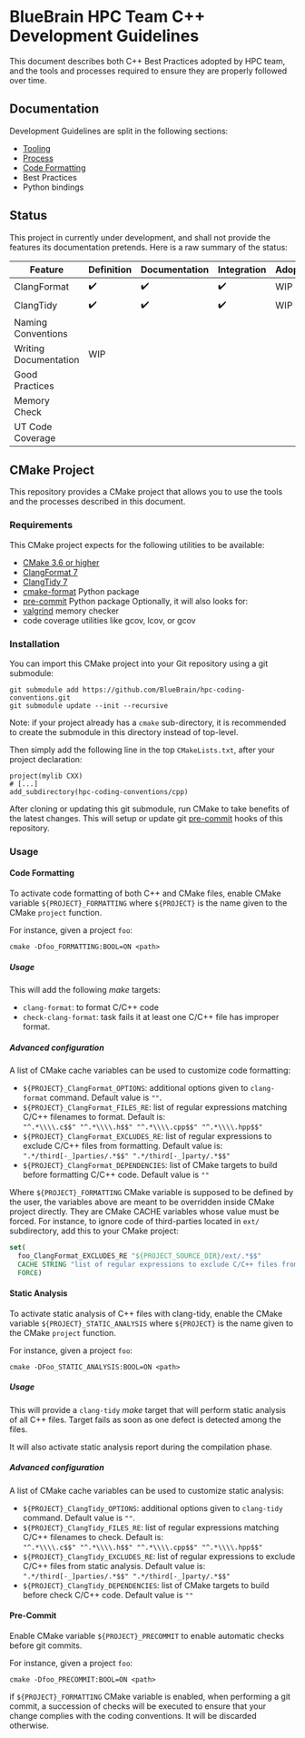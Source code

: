 # BlueBrain HPC Team C++ Development Guidelines

This document describes both C++ Best Practices adopted by
HPC team, and the tools and processes required to
ensure they are properly followed over time.

## Documentation

Development Guidelines are split in the following sections:
* [Tooling](./Tooling.md)
* [Process](./Process.md)
* [Code Formatting](./formatting/README.md)
* Best Practices
* Python bindings

## Status

This project in currently under development, and shall not provide the features
its documentation pretends. Here is a raw summary of the status:

| Feature               | Definition         | Documentation      | Integration        | Adoption |
| --------------------- | ------------------ | ------------------ | ------------------ | -------- |
| ClangFormat           | :heavy_check_mark: | :heavy_check_mark: | :heavy_check_mark: | WIP      |
| ClangTidy             | :heavy_check_mark: | :heavy_check_mark: | :heavy_check_mark: | WIP      |
| Naming Conventions    |                    |                    |                    |          |
| Writing Documentation | WIP                |                    |                    |          |
| Good Practices        |                    |                    |                    |          |
| Memory Check          |                    |                    |                    |          |
| UT Code Coverage      |                    |                    |                    |          |

## CMake Project

This repository provides a CMake project that allows you to use the tools and the processes described in this document.

### Requirements

This CMake project expects for the following utilities to be available:
* [CMake 3.6 or higher](https://cmake.org/)
* [ClangFormat 7](https://releases.llvm.org/7.0.0/tools/clang/docs/ClangFormat.html)
* [ClangTidy 7](https://releases.llvm.org/7.0.0/tools/clang/tools/extra/docs/clang-tidy/index.html)
* [cmake-format](https://github.com/cheshirekow/cmake_format) Python package
* [pre-commit](https://pre-commit.com/) Python package
Optionally, it will also looks for:
* [valgrind](http://valgrind.org/) memory checker
* code coverage utilities like gcov, lcov, or gcov

### Installation

You can import this CMake project into your Git repository using a git submodule:
```
git submodule add https://github.com/BlueBrain/hpc-coding-conventions.git
git submodule update --init --recursive
```

Note: if your project already has a `cmake` sub-directory, it is recommended to create the
submodule in this directory instead of top-level.

Then simply add the following line in the top `CMakeLists.txt`, after your project
declaration:
```
project(mylib CXX)
# [...]
add_subdirectory(hpc-coding-conventions/cpp)
```

After cloning or updating this git submodule, run CMake to take benefits of the latest changes.
This will setup or update git [pre-commit](https://pre-commit.com) hooks of this repository.

### Usage

#### Code Formatting

To activate code formatting of both C++ and CMake files,
enable CMake variable `${PROJECT}_FORMATTING` where `${PROJECT}` is the name given
to the CMake `project` function.

For instance, given a project `foo`:

`cmake -Dfoo_FORMATTING:BOOL=ON <path>`

##### Usage

This will add the following *make* targets:

* `clang-format`: to format C/C++ code
* `check-clang-format`: task fails it at least one C/C++ file has improper format.

##### Advanced configuration

A list of CMake cache variables can be used to customize code formatting:

* `${PROJECT}_ClangFormat_OPTIONS`: additional options given to `clang-format` command.
  Default value is `""`.
* `${PROJECT}_ClangFormat_FILES_RE`: list of regular expressions matching C/C++ filenames
  to format. Default is:<br/>
  `"^.*\\\\.c$$" "^.*\\\\.h$$" "^.*\\\\.cpp$$" "^.*\\\\.hpp$$"`
* `${PROJECT}_ClangFormat_EXCLUDES_RE`: list of regular expressions to exclude C/C++ files
  from formatting. Default value is:<br/>
  `".*/third[-_]parties/.*$$" ".*/third[-_]party/.*$$"`
* `${PROJECT}_ClangFormat_DEPENDENCIES`: list of CMake targets to build before
  formatting C/C++ code. Default value is `""`

Where `${PROJECT}_FORMATTING` CMake variable is supposed to be defined by the user,
the variables above are meant to be overridden inside CMake project directly.
They are CMake CACHE variables whose value must be forced.
For instance, to ignore code of third-parties located in `ext/` subdirectory,
add this to your CMake project:

```cmake
set(
  foo_ClangFormat_EXCLUDES_RE "${PROJECT_SOURCE_DIR}/ext/.*$$"
  CACHE STRING "list of regular expressions to exclude C/C++ files from formatting"
  FORCE)
```

#### Static Analysis

To activate static analysis of C++ files with clang-tidy, enable
the CMake variable `${PROJECT}_STATIC_ANALYSIS` where `${PROJECT}` is the name
given to the CMake `project` function.

For instance, given a project `foo`:

`cmake -DFoo_STATIC_ANALYSIS:BOOL=ON <path>`

##### Usage

This will provide a `clang-tidy` *make* target that will perform static analysis
of all C++ files. Target fails as soon as one defect is detected among the files.

It will also activate static analysis report during the compilation phase.

##### Advanced configuration

A list of CMake cache variables can be used to customize static analysis:

* `${PROJECT}_ClangTidy_OPTIONS`: additional options given to `clang-tidy` command.
  Default value is `""`.
* `${PROJECT}_ClangTidy_FILES_RE`: list of regular expressions matching C/C++ filenames
  to check. Default is:<br/>
  `"^.*\\\\.c$$" "^.*\\\\.h$$" "^.*\\\\.cpp$$" "^.*\\\\.hpp$$"`
* `${PROJECT}_ClangTidy_EXCLUDES_RE`: list of regular expressions to exclude C/C++ files
  from static analysis. Default value is:<br/>
  `".*/third[-_]parties/.*$$" ".*/third[-_]party/.*$$"`
* `${PROJECT}_ClangTidy_DEPENDENCIES`: list of CMake targets to build before
  check C/C++ code. Default value is `""`

#### Pre-Commit

Enable CMake variable `${PROJECT}_PRECOMMIT` to enable automatic checks
before git commits.

For instance, given a project `foo`:

`cmake -Dfoo_PRECOMMIT:BOOL=ON <path>`

if `${PROJECT}_FORMATTING` CMake variable is enabled, when performing a git
commit, a succession of checks will be executed to ensure that your change
complies with the coding conventions. It will be discarded otherwise.
